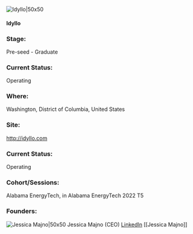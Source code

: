 

![Idyllo|50x50](https://apimg.techstars.com/connect/images/image_files/6373c0825a37260008274e00/original/Idyllo_logo_square.jpg)

#### Idyllo


### Stage: 
Pre-seed - Graduate 

### Current Status: 
Operating

### Where:
Washington, District of Columbia, United States

### Site:
http://idyllo.com





### Current Status: 
Operating

### Cohort/Sessions: 
Alabama EnergyTech, in Alabama EnergyTech 2022 T5

### Founders: 

![Jessica Majno|50x50]() Jessica Majno (CEO) [LinkedIn](https://linkedin.com/in/jessica-majno-a092b917) [[Jessica Majno]]


